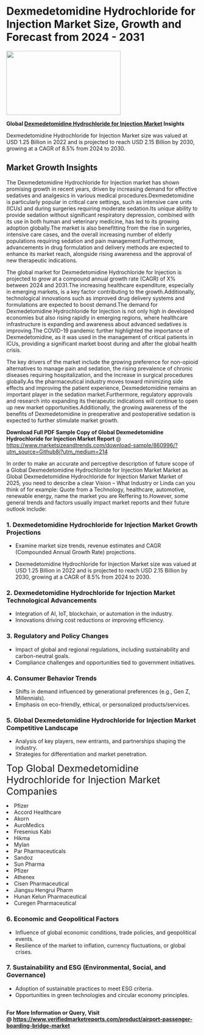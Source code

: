 <H1>Dexmedetomidine Hydrochloride for Injection Market Size, Growth and Forecast from 2024 - 2031</H1><img class="aligncenter size-medium wp-image-584254" src="https://thirdeyenews.in/wp-content/uploads/2024/09/Global-Market-Research-300x168.jpeg" alt="" width="300" height="168" /><p><strong>Global&nbsp;<a href="https://www.marketsizeandtrends.com/download-sample/860996/?utm_source=Github8j?utm_medium=214">Dexmedetomidine Hydrochloride for Injection Market</a> Insights</strong></p><p>Dexmedetomidine Hydrochloride for Injection Market size was valued at USD 1.25 Billion in 2022 and is projected to reach USD 2.15 Billion by 2030, growing at a CAGR of 8.5% from 2024 to 2030.</p><p><h2>Market Growth Insights</h2> <p>The Dexmedetomidine Hydrochloride for Injection market has shown promising growth in recent years, driven by increasing demand for effective sedatives and analgesics in various medical procedures.Dexmedetomidine is particularly popular in critical care settings, such as intensive care units (ICUs) and during surgeries requiring moderate sedation.Its unique ability to provide sedation without significant respiratory depression, combined with its use in both human and veterinary medicine, has led to its growing adoption globally.The market is also benefitting from the rise in surgeries, intensive care cases, and the overall increasing number of elderly populations requiring sedation and pain management.Furthermore, advancements in drug formulation and delivery methods are expected to enhance its market reach, alongside rising awareness and the approval of new therapeutic indications.</p> <p>The global market for Dexmedetomidine Hydrochloride for Injection is projected to grow at a compound annual growth rate (CAGR) of X% between 2024 and 2031.The increasing healthcare expenditure, especially in emerging markets, is a key factor contributing to the growth.Additionally, technological innovations such as improved drug delivery systems and formulations are expected to boost demand.The demand for Dexmedetomidine Hydrochloride for Injection is not only high in developed economies but also rising rapidly in emerging regions, where healthcare infrastructure is expanding and awareness about advanced sedatives is improving.The COVID-19 pandemic further highlighted the importance of Dexmedetomidine, as it was used in the management of critical patients in ICUs, providing a significant market boost during and after the global health crisis.</p> <p>The key drivers of the market include the growing preference for non-opioid alternatives to manage pain and sedation, the rising prevalence of chronic diseases requiring hospitalization, and the increase in surgical procedures globally.As the pharmaceutical industry moves toward minimizing side effects and improving the patient experience, Dexmedetomidine remains an important player in the sedation market.Furthermore, regulatory approvals and research into expanding its therapeutic indications will continue to open up new market opportunities.Additionally, the growing awareness of the benefits of Dexmedetomidine in preoperative and postoperative sedation is expected to further stimulate market growth.</p> <p><span class=""><strong>Download Full PDF Sample Copy of Global Dexmedetomidine Hydrochloride for Injection Market Report</strong> @ <a href="https://www.marketsizeandtrends.com/download-sample/860996/?utm_source=Github8j?utm_medium=214" target="_blank">https://www.marketsizeandtrends.com/download-sample/860996/?utm_source=Github8j?utm_medium=214</a></span></p><p>In order to make an accurate and perceptive description of future scope of a Global&nbsp;Dexmedetomidine Hydrochloride for Injection Market Market as Global&nbsp;Dexmedetomidine Hydrochloride for Injection Market Market of 2025, you need to describe a clear Vision &ndash; What Industry or Linda can you think of for example: Quote from a Technology, healthcare, automotive, renewable energy, name the market you are Reffering to.However, some general trends and factors usually impact market reports and their future outlook include:</p><h3>1.&nbsp;<strong>Dexmedetomidine Hydrochloride for Injection Market Growth Projections</strong></h3><ul><li>Examine market size trends, revenue estimates and CAGR (Compounded Annual Growth Rate) projections.</li><li><p>Dexmedetomidine Hydrochloride for Injection Market size was valued at USD 1.25 Billion in 2022 and is projected to reach USD 2.15 Billion by 2030, growing at a CAGR of 8.5% from 2024 to 2030.</p></li></ul><h3>2.&nbsp;<strong>Dexmedetomidine Hydrochloride for Injection Market Technological Advancements</strong></h3><ul><li>Integration of AI, IoT, blockchain, or automation in the industry.</li><li>Innovations driving cost reductions or improving efficiency.</li></ul><h3>3.&nbsp;<strong>Regulatory and Policy Changes</strong></h3><ul><li>Impact of global and regional regulations, including sustainability and carbon-neutral goals.</li><li>Compliance challenges and opportunities tied to government initiatives.</li></ul><h3>4.&nbsp;<strong>Consumer Behavior Trends</strong></h3><ul><li>Shifts in demand influenced by generational preferences (e.g., Gen Z, Millennials).</li><li>Emphasis on eco-friendly, ethical, or personalized products/services.</li></ul><h3>5.&nbsp;<strong>Global Dexmedetomidine Hydrochloride for Injection Market Competitive Landscape</strong></h3><ul><li>Analysis of key players, new entrants, and partnerships shaping the industry.</li><li>Strategies for differentiation and market penetration.</li></ul><p data-pm-slice="1 1 []"><span style="color: inherit; font-family: inherit; font-size: 25px;">Top Global Dexmedetomidine Hydrochloride for Injection Market Companies</span></p><div class="" data-test-id=""><p><li>Pfizer</li><li> Accord Healthcare</li><li> Akorn</li><li> AuroMedics</li><li> Fresenius Kabi</li><li> Hikma</li><li> Mylan</li><li> Par Pharmaceuticals</li><li> Sandoz</li><li> Sun Pharma</li><li> Pfizer</li><li> Athenex</li><li> Cisen Pharmaceutical</li><li> Jiangsu Hengrui Pharm</li><li> Hunan Kelun Pharmaceutical</li><li> Curegen Pharmaceutical</li></p></div><h3>6.&nbsp;<strong>Economic and Geopolitical Factors</strong></h3><ul><li>Influence of global economic conditions, trade policies, and geopolitical events.</li><li>Resilience of the market to inflation, currency fluctuations, or global crises.</li></ul><h3>7.&nbsp;<strong>Sustainability and ESG (Environmental, Social, and Governance)</strong></h3><ul><li>Adoption of sustainable practices to meet ESG criteria.</li><li>Opportunities in green technologies and circular economy principles.</li></ul><h2><strong style="font-size: 14px;">For More Information or Query, Visit @&nbsp;</strong><a style="background-color: #ffffff; font-size: 14px;" href="https://www.marketsizeandtrends.com/report/dexmedetomidine-hydrochloride-for-injection-market/" target="_blank">https://www.verifiedmarketreports.com/product/airport-passenger-boarding-bridge-market</a></h2>